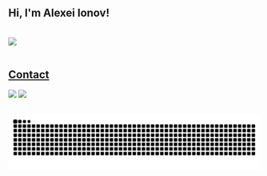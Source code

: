 ## Hi, I'm Alexei Ionov! 
</br>

 <div>
  <a href="https://github.com/Alexei-Ionov">
   <img align="center" height="170" src="https://github-readme-stats.vercel.app/api/top-langs/?username=Alexei-Ionov&layout=compact&langs_count=16&theme=dracula"/>
</div>
  
</br>

## Contact 
<div> 
  <a href="https://www.linkedin.com/in/alexei-ionov/" target="_blank"><img src="https://img.shields.io/badge/-LinkedIn-%230077B5?style=for-the-badge&logo=linkedin&logoColor=white" target="_blank"></a> 
  <a href = "mailto: alexei.ionov@berkeley.edu"><img src="https://img.shields.io/badge/-Gmail-%23333?style=for-the-badge&logo=gmail&logoColor=white" target="_blank"></a>
 </br>
</br>
 
  ![Snake animation](https://github.com/Alexei-Ionov/Alexei-Ionov/blob/output/github-contribution-grid-snake.svg)
 
</div>
